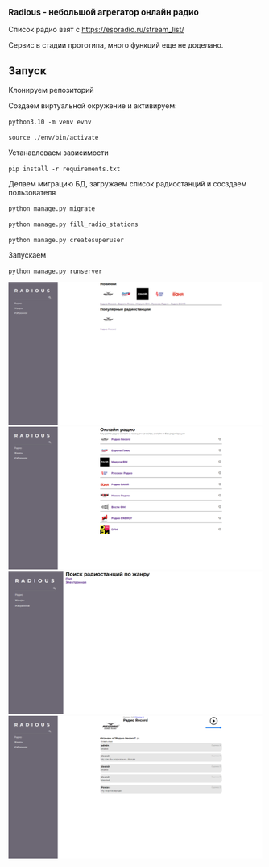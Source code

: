### Radious - небольшой агрегатор онлайн радио

Список радио взят с https://espradio.ru/stream_list/

Сервис в стадии прототипа, много функций еще не доделано.

## Запуск

Клонируем репозиторий

Создаем виртуальной окружение и активируем:

`python3.10 -m venv evnv`

`source ./env/bin/activate`

Устанавлеваем зависимости

`pip install -r requirements.txt`

Делаем миграцию БД, загружаем список радиостанций и сосздаем пользователя

`python manage.py migrate`

`python manage.py fill_radio_stations`

`python manage.py createsuperuser`

Запускаем

`python manage.py runserver`

![Alt text](/screenshots/home.png?raw=true "Главная страница")
![Alt text](/screenshots/station_list.png?raw=true "Страница списка станций")
![Alt text](/screenshots/station_by_ganre.png?raw=true "Страница страниций отфильтрованных по жанру")
![Alt text](/screenshots/station_detail.png?raw=true "Страница станции")

